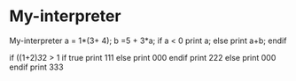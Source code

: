 # My-interpreter
My-interpreter
a = 1*(3+
    4);
    b =5 + 3*a;
    if a < 0 
      print a;
    else
      print a+b;
    endif

if ((1+2)*3*2 > 1
	if true
		print 111
	else
		print 000
	endif
	print 222
else
	print 000
endif
print 333
